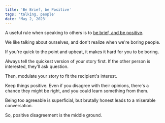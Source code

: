 ```yaml
---
title: 'Be Brief, be Positive'
tags: 'talking, people'
date: 'May 2, 2023'
---
```


A useful rule when speaking to others is to [be brief, and be positive](https://bakadesuyo.com/2014/01/interesting/).

We like talking about ourselves, and don't realize when we're boring people.

If you're quick to the point and upbeat, it makes it hard for you to be boring.

Always tell the quickest version of your story first. If the other person is interested, they'll ask question.

Then, modulate your story to fit the recipient's interest.

Keep things positive. Even if you disagree with their opinions, there's a chance they might be right, and you could learn something from them.

Being too agreeable is superficial, but brutally honest leads to a miserable conversation.

So, positive disagreement is the middle ground.
